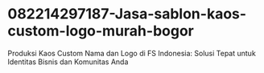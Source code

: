 # 082214297187-Jasa-sablon-kaos-custom-logo-murah-bogor
Produksi Kaos Custom Nama dan Logo di FS Indonesia: Solusi Tepat untuk Identitas Bisnis dan Komunitas Anda
